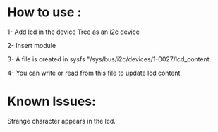 # How to use :
1- Add lcd in the device Tree as an i2c device

2- Insert module

3- A file is created in sysfs "/sys/bus/i2c/devices/1-0027/lcd_content.

4- You can write or read from this file to update lcd content 

# Known Issues:
Strange character appears in the lcd.
